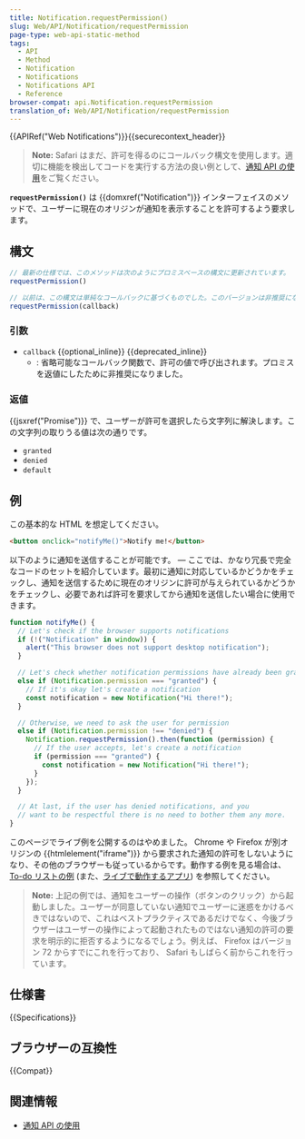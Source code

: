 ```yaml
---
title: Notification.requestPermission()
slug: Web/API/Notification/requestPermission
page-type: web-api-static-method
tags:
  - API
  - Method
  - Notification
  - Notifications
  - Notifications API
  - Reference
browser-compat: api.Notification.requestPermission
translation_of: Web/API/Notification/requestPermission
---
```

{{APIRef("Web Notifications")}}{{securecontext_header}}

> **Note:** Safari はまだ、許可を得るのにコールバック構文を使用します。適切に機能を検出してコードを実行する方法の良い例として、[通知 API の使用](/ja/docs/Web/API/Notifications_API/Using_the_Notifications_API)をご覧ください。

**`requestPermission()`** は {{domxref("Notification")}} インターフェイスのメソッドで、ユーザーに現在のオリジンが通知を表示することを許可するよう要求します。

## 構文

```js
// 最新の仕様では、このメソッドは次のようにプロミスベースの構文に更新されています。
requestPermission()

// 以前は、この構文は単純なコールバックに基づくものでした。このバージョンは非推奨になりました。
requestPermission(callback)
```

### 引数

- `callback` {{optional_inline}} {{deprecated_inline}}
  - : 省略可能なコールバック関数で、許可の値で呼び出されます。プロミスを返値にしたために非推奨になりました。

### 返値

{{jsxref("Promise")}} で、ユーザーが許可を選択したら文字列に解決します。この文字列の取りうる値は次の通りです。

- `granted`
- `denied`
- `default`

## 例

この基本的な HTML を想定してください。

```html
<button onclick="notifyMe()">Notify me!</button>
```

以下のように通知を送信することが可能です。 — ここでは、かなり冗長で完全なコードのセットを紹介しています。最初に通知に対応しているかどうかをチェックし、通知を送信するために現在のオリジンに許可が与えられているかどうかをチェックし、必要であれば許可を要求してから通知を送信したい場合に使用できます。

```js
function notifyMe() {
  // Let's check if the browser supports notifications
  if (!("Notification" in window)) {
    alert("This browser does not support desktop notification");
  }

  // Let's check whether notification permissions have already been granted
  else if (Notification.permission === "granted") {
    // If it's okay let's create a notification
    const notification = new Notification("Hi there!");
  }

  // Otherwise, we need to ask the user for permission
  else if (Notification.permission !== "denied") {
    Notification.requestPermission().then(function (permission) {
      // If the user accepts, let's create a notification
      if (permission === "granted") {
        const notification = new Notification("Hi there!");
      }
    });
  }

  // At last, if the user has denied notifications, and you
  // want to be respectful there is no need to bother them any more.
}
```

このページでライブ例を公開するのはやめました。 Chrome や Firefox が別オリジンの {{htmlelement("iframe")}} から要求された通知の許可をしないようになり、その他のブラウザーも従っているからです。動作する例を見る場合は、 [To-do リストの例](https://github.com/mdn/to-do-notifications/tree/gh-pages) (また、[ライブで動作するアプリ](https://mdn.github.io/to-do-notifications/)) を参照してください。

> **Note:** 上記の例では、通知をユーザーの操作（ボタンのクリック）から起動しました。ユーザーが同意していない通知でユーザーに迷惑をかけるべきではないので、これはベストプラクティスであるだけでなく、今後ブラウザーはユーザーの操作によって起動されたものではない通知の許可の要求を明示的に拒否するようになるでしょう。例えば、 Firefox はバージョン 72 からすでにこれを行っており、 Safari もしばらく前からこれを行っています。

## 仕様書

{{Specifications}}

## ブラウザーの互換性

{{Compat}}

## 関連情報

- [通知 API の使用](/ja/docs/Web/API/Notifications_API/Using_the_Notifications_API)
